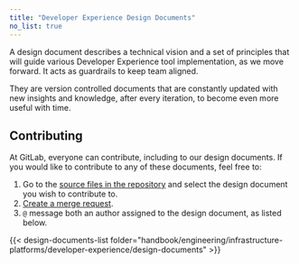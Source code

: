 ```yaml
---
title: "Developer Experience Design Documents"
no_list: true
---
```


A design document describes a technical vision and a set of principles
that will guide various Developer Experience tool implementation, as we move forward. It acts as guardrails
to keep team aligned.

They are version controlled documents that are constantly updated with new insights and knowledge,
after every iteration, to become even more useful with time.

## Contributing

At GitLab, everyone can contribute, including to our design documents. If you would like to contribute to any of these documents, feel free to:

1. Go to the [source files in the repository](https://gitlab.com/gitlab-com/content-sites/handbook/-/tree/main/content/handbook/engineering/infrastructure-platforms/developer-experience/design-documents) and select the design document you wish to contribute to.
1. [Create a merge request](https://docs.gitlab.com/ee/development/contributing/merge_request_workflow.html).
1. `@` message both an author assigned to the design document, as listed below.

{{< design-documents-list folder="handbook/engineering/infrastructure-platforms/developer-experience/design-documents" >}}
